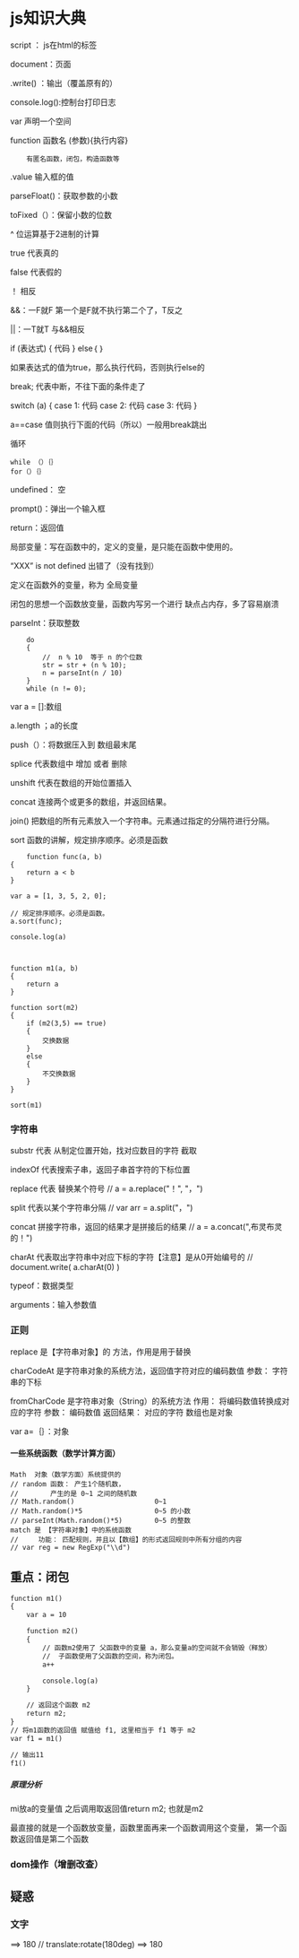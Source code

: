 # js知识大典

script ： js在html的标签

document：页面

.write() ：输出（覆盖原有的）

console.log():控制台打印日志

var 声明一个空间

function 函数名 (参数){执行内容}

		有匿名函数，闭包，构造函数等

.value 输入框的值

parseFloat()：获取参数的小数

toFixed（）：保留小数的位数

^ 位运算基于2进制的计算

true 代表真的

false  代表假的

！ 相反

&&：一F就F 第一个是F就不执行第二个了，T反之

||：一T就T	与&&相反

if (表达式) {  代码 }
else｛
｝

 如果表达式的值为true，那么执行代码，否则执行else的

break; 代表中断，不往下面的条件走了

switch (a)
{
case 1:
	代码
case 2:
	代码
case 3:
	代码
}

a==case 值则执行下面的代码（所以）一般用break跳出

循环

	while （）｛｝
	for（）｛｝

undefined： 空

prompt()：弹出一个输入框

return：返回值

局部变量：写在函数中的，定义的变量，是只能在函数中使用的。

“XXX” is not defined 出错了（没有找到）

定义在函数外的变量，称为 全局变量

闭包的思想一个函数放变量，函数内写另一个进行
缺点占内存，多了容易崩溃

parseInt：获取整数

```
	do
	{
		//  n % 10  等于 n 的个位数
		str = str + (n % 10);
		n = parseInt(n / 10)
	}
	while (n != 0);
```

var a = []:数组

a.length ；a的长度

push（）：将数据压入到 数组最末尾

splice 代表数组中 增加 或者 删除

unshift 代表在数组的开始位置插入

concat  连接两个或更多的数组，并返回结果。

join()	把数组的所有元素放入一个字符串。元素通过指定的分隔符进行分隔。

sort 函数的讲解，规定排序顺序。必须是函数
```
	function func(a, b)
{
	return a < b
}

var a = [1, 3, 5, 2, 0];

// 规定排序顺序。必须是函数。
a.sort(func);

console.log(a)



function m1(a, b)
{
	return a
}

function sort(m2)
{
	if (m2(3,5) == true)
	{
		交换数据
	}
	else
	{	
		不交换数据
	}
}

sort(m1)

```

### 字符串

substr 代表 从制定位置开始，找对应数目的字符 截取

indexOf 代表搜索子串，返回子串首字符的下标位置

replace 代表 替换某个符号
// a = a.replace("！", "，")

split  代表以某个字符串分隔
// var arr = a.split("，")

concat 拼接字符串，返回的结果才是拼接后的结果
// a = a.concat(",布灵布灵的！")

charAt 代表取出字符串中对应下标的字符【注意】是从0开始编号的
// document.write( a.charAt(0)  )

typeof：数据类型

arguments：输入参数值

### 正则
replace 是【字符串对象】的 方法，作用是用于替换

charCodeAt 是字符串对象的系统方法，返回值字符对应的编码数值
              参数： 字符串的下标

fromCharCode 是字符串对象（String）的系统方法
                  作用： 将编码数值转换成对应的字符
                  参数： 编码数值
                  返回结果： 对应的字符
数组也是对象

var a=｛｝：对象

#### 一些系统函数（数学计算方面）
```
Math  对象（数学方面）系统提供的
// random 函数： 产生1个随机数， 
//        产生的是 0~1 之间的随机数
// Math.random()					0~1
// Math.random()*5					0~5 的小数
// parseInt(Math.random()*5)		0~5 的整数
match 是 【字符串对象】中的系统函数
//     功能： 匹配规则，并且以【数组】的形式返回规则中所有分组的内容
// var reg = new RegExp("\\d")
```

## 重点：闭包
```html
function m1()
{
	var a = 10

	function m2()
	{
		// 函数m2使用了 父函数中的变量 a，那么变量a的空间就不会销毁（释放）
		//  子函数使用了父函数的空间，称为闭包。
		a++

		console.log(a)
	}

	// 返回这个函数 m2
	return m2;
}
// 将m1函数的返回值 赋值给 f1, 这里相当于 f1 等于 m2
var f1 = m1()

// 输出11
f1()

```
##### 原理分析

mi放a的变量值
之后调用取返回值return m2;
也就是m2

最直接的就是一个函数放变量，函数里面再来一个函数调用这个变量，
第一个函数返回值是第二个函数

### dom操作（增删改查）
















## 疑惑
<h3>文字</h3>  ==> 180 
// translate:rotate(180deg)   ==> 180